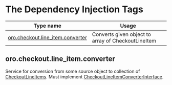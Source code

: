 The Dependency Injection Tags
=============================

| Type name | Usage |
|-----------|-------|
| [oro.checkout.line_item.converter](#oro.checkoutline_itemconverter) | Converts given object to array of CheckoutLineItem |

oro.checkout.line_item.converter
--------------------------------
Service for conversion from some source object to collection of [CheckoutLineItems](../../../Entity/CheckoutLineItem.php). Must implement [CheckoutLineItemConverterInterface](../../../Model/CheckoutLineItemConverterInterface.php).

